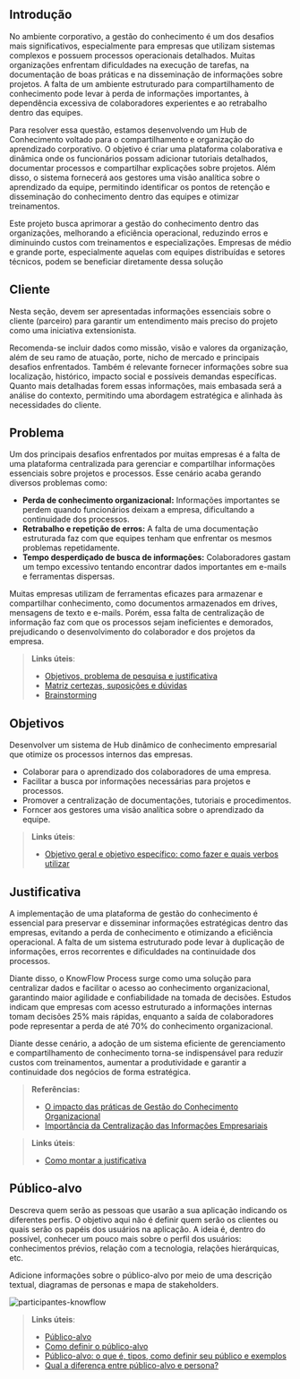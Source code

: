 ## Introdução

No ambiente corporativo, a gestão do conhecimento é um dos desafios mais significativos, especialmente para empresas que utilizam sistemas complexos e possuem processos operacionais detalhados. Muitas organizações enfrentam dificuldades na execução de tarefas, na documentação de boas práticas e na disseminação de informações sobre projetos. A falta de um ambiente estruturado para compartilhamento de conhecimento pode levar à perda de informações importantes, à dependência excessiva de colaboradores experientes e ao retrabalho dentro das equipes.

Para resolver essa questão, estamos desenvolvendo um Hub de Conhecimento voltado para o compartilhamento e organização do aprendizado corporativo. O objetivo é criar uma plataforma colaborativa e dinâmica onde os funcionários possam adicionar tutoriais detalhados, documentar processos e compartilhar explicações sobre projetos. Além disso, o sistema fornecerá aos gestores uma visão analítica sobre o aprendizado da equipe, permitindo identificar os pontos de retenção e disseminação do conhecimento dentro das equipes e otimizar treinamentos.

Este projeto busca aprimorar a gestão do conhecimento dentro das organizações, melhorando a eficiência operacional, reduzindo erros e diminuindo custos com treinamentos e especializações. Empresas de médio e grande porte, especialmente aquelas com equipes distribuídas e setores técnicos, podem se beneficiar diretamente dessa solução


## Cliente 
Nesta seção, devem ser apresentadas informações essenciais sobre o cliente (parceiro) para garantir um entendimento mais preciso do projeto como uma iniciativa extensionista.  

Recomenda-se incluir dados como missão, visão e valores da organização, além de seu ramo de atuação, porte, nicho de mercado e principais desafios enfrentados. Também é relevante fornecer informações sobre sua localização, histórico, impacto social e possíveis demandas específicas. Quanto mais detalhadas forem essas informações, mais embasada será a análise do contexto, permitindo uma abordagem estratégica e alinhada às necessidades do cliente.

## Problema
Um dos principais desafios enfrentados por muitas empresas é a falta de uma plataforma centralizada para gerenciar e compartilhar informações essenciais sobre projetos e processos. Esse cenário acaba gerando diversos problemas como: 

   - **Perda de conhecimento organizacional:** Informações importantes se perdem quando funcionários deixam a empresa, dificultando a continuidade dos processos.
   - **Retrabalho e repetição de erros:** A falta de uma documentação estruturada faz com que equipes tenham que enfrentar os mesmos problemas repetidamente.
   - **Tempo desperdiçado de busca de informações:** Colaboradores gastam um tempo excessivo tentando encontrar dados importantes em e-mails e ferramentas dispersas. 

  Muitas empresas utilizam de ferramentas eficazes para armazenar e compartilhar conhecimento, como documentos armazenados em drives, mensagens de texto e e-mails. Porém, essa falta de centralização de informação faz com que os processos sejam ineficientes e demorados, prejudicando o desenvolvimento do colaborador e dos projetos da empresa. 
  

> **Links úteis**:
> - [Objetivos, problema de pesquisa e justificativa](https://medium.com/@versioparole/objetivos-problema-de-pesquisa-e-justificativa-c98c8233b9c3)
> - [Matriz certezas, suposições e dúvidas](https://medium.com/educa%C3%A7%C3%A3o-fora-da-caixa/matriz-certezas-suposi%C3%A7%C3%B5es-e-d%C3%BAvidas-fa2263633655)
> - [Brainstorming](https://www.euax.com.br/2018/09/brainstorming/)

## Objetivos

Desenvolver um sistema de Hub dinâmico de conhecimento empresarial que otimize os processos internos das empresas. 

- Colaborar para o aprendizado dos colaboradores de uma empresa.
- Facilitar a busca por informações necessárias para projetos e processos.
- Promover a centralização de documentações, tutoriais e procedimentos. 
- Forncer aos gestores uma visão analítica sobre o aprendizado da equipe.  

 
> **Links úteis**:
> - [Objetivo geral e objetivo específico: como fazer e quais verbos utilizar](https://blog.mettzer.com/diferenca-entre-objetivo-geral-e-objetivo-especifico/)

## Justificativa

A implementação de uma plataforma de gestão do conhecimento é essencial para preservar e disseminar informações estratégicas dentro das empresas, evitando a perda de conhecimento e otimizando a eficiência operacional. A falta de um sistema estruturado pode levar à duplicação de informações, erros recorrentes e dificuldades na continuidade dos processos.

Diante disso, o KnowFlow Process surge como uma solução para centralizar dados e facilitar o acesso ao conhecimento organizacional, garantindo maior agilidade e confiabilidade na tomada de decisões. Estudos indicam que empresas com acesso estruturado a informações internas tomam decisões 25% mais rápidas, enquanto a saída de colaboradores pode representar a perda de até 70% do conhecimento organizacional.

Diante desse cenário, a adoção de um sistema eficiente de gerenciamento e compartilhamento de conhecimento torna-se indispensável para reduzir custos com treinamentos, aumentar a produtividade e garantir a continuidade dos negócios de forma estratégica. 

> **Referências:**
> - [O impacto das práticas de Gestão do Conhecimento Organizacional](https://www.scielo.br/j/pci/a/J7PF4bwYsxRx6phDQ6YJS4F/)
> - [Importância da Centralização das Informações Empresariais](<https://www.concur.com.br/blog/article/qual-importancia-da-centralizacao-de-informacoes-e-como-garanti-la>)

> **Links úteis**:
> - [Como montar a justificativa](https://guiadamonografia.com.br/como-montar-justificativa-do-tcc/)

## Público-alvo

Descreva quem serão as pessoas que usarão a sua aplicação indicando os diferentes perfis. O objetivo aqui não é definir quem serão os clientes ou quais serão os papéis dos usuários na aplicação. A ideia é, dentro do possível, conhecer um pouco mais sobre o perfil dos usuários: conhecimentos prévios, relação com a tecnologia, relações
hierárquicas, etc.

Adicione informações sobre o público-alvo por meio de uma descrição textual, diagramas de personas e mapa de stakeholders.

![participantes-knowflow](https://github.com/user-attachments/assets/f21d1a7e-9e26-4833-a95b-35d7d4c2e258) 





> **Links úteis**:
> - [Público-alvo](https://blog.hotmart.com/pt-br/publico-alvo/)
> - [Como definir o público-alvo](https://exame.com/pme/5-dicas-essenciais-para-definir-o-publico-alvo-do-seu-negocio/)
> - [Público-alvo: o que é, tipos, como definir seu público e exemplos](https://klickpages.com.br/blog/publico-alvo-o-que-e/)
> - [Qual a diferença entre público-alvo e persona?](https://rockcontent.com/blog/diferenca-publico-alvo-e-persona/)
